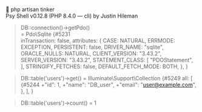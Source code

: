 󰪥 php artisan tinker                                                                          
Psy Shell v0.12.8 (PHP 8.4.0 — cli) by Justin Hileman                                         
> DB::connection()->getPdo()                                                                  
= Pdo\Sqlite {#5231                                                                           
    inTransaction: false,
    attributes: {
      CASE: NATURAL,
      ERRMODE: EXCEPTION,
      PERSISTENT: false,
      DRIVER_NAME: "sqlite",
      ORACLE_NULLS: NATURAL,
      CLIENT_VERSION: "3.43.2",
      SERVER_VERSION: "3.43.2",
      STATEMENT_CLASS: [
        "PDOStatement",
      ],
      STRINGIFY_FETCHES: false,
      DEFAULT_FETCH_MODE: BOTH,
    },
  }

> DB::table('users')->get()
= Illuminate\Support\Collection {#5249
    all: [
      {#5244
        +"id": 1,
        +"name": "DB_user",
        +"email": "user@example.com",
      },
    ],
  }

> DB::table('users')->count()
= 1

>